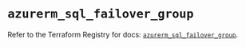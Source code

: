 # `azurerm_sql_failover_group`

Refer to the Terraform Registry for docs: [`azurerm_sql_failover_group`](https://registry.terraform.io/providers/hashicorp/azurerm/3.102.0/docs/resources/sql_failover_group).
